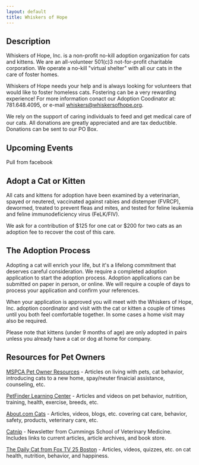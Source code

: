 ```yaml
---
layout: default
title: Whiskers of Hope
---
```


## Description

Whiskers of Hope, Inc. is a non-profit no-kill adoption organization for cats and kittens. We are an all-volunteer 501(c)3 not-for-profit charitable corporation. We operate a no-kill "virtual shelter" with all our cats in the care of foster homes.

Whiskers of Hope needs your help and is always looking for volunteers that would like to foster homeless cats. Fostering can be a very rewarding experience! For more information conact our Adoption Coodinator at: 781.648.4095, or e-mail whiskers@whiskersofhope.org.

We rely on the support of caring individuals to feed and get medical care of our cats. All donations are greatly appreciated and are tax deductible. Donations can be sent to our PO Box.

## Upcoming Events

Pull from facebook

## Adopt a Cat or Kitten

All cats and kittens for adoption have been examined by a veterinarian, spayed or neutered, vaccinated against rabies and distemper (FVRCP), dewormed, treated to prevent fleas and mites, and tested for feline leukemia and feline immunodeficiency virus (FeLK/FIV).

We ask for a contribution of $125 for one cat or $200 for two cats as an adoption fee to recover the cost of this care.

## The Adoption Process

Adopting a cat will enrich your life, but it's a lifelong commitment that deserves careful consideration. We require a completed adoption application to start the adoption process. Adoption applications can be submitted on paper in person, or online. We will require a couple of days to process your application and confirm your references.

When your application is approved you will meet with the Whiskers of Hope, Inc. adoption coordinator and visit with the cat or kitten a couple of times until you both feel comfortable together. In some cases a home visit may also be required.

Please note that kittens (under 9 months of age) are only adopted in pairs unless you already have a cat or dog at home for company.

## Resources for Pet Owners

[MSPCA Pet Owner Resources](http://www.mspca.org/site/PageServer?pagename=petowners_pagewrapperlanding&petownershomelink) - Articles on living with pets, cat behavior, introducing cats to a new home, spay/neuter finaicial assistance, counseling, etc.

[PetFinder Learning Center](http://www.petfinder.com/learn.html) - Articles and videos on pet behavior, nutrition, training, health, exercise, breeds, etc.

[About.com Cats](http://cats.about.com/) - Articles, videos, blogs, etc. covering cat care, behavior, safety, products, veterinary care, etc.

[Catnip](http://www.tuftscatnip.com/) - Newsletter from Cummings School of Veterinary Medicine. Includes links to current articles, article archives, and book store.

[The Daily Cat from Fox TV 25 Boston](http://cats.myfoxboston.com/home.html) - Articles, videos, quizzes, etc. on cat health, nutrition, behavior, and happiness.
